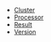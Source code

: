 - [Cluster](/kubeclient/classes/cluster.md)
- [Processor](/kubeclient/classes/processor.md)
- [Result](/kubeclient/classes/result.md)
- [Version](/kubeclient/classes/version.md)